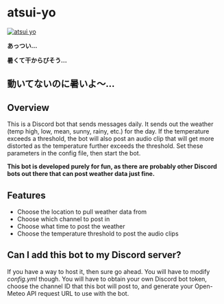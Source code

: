 # atsui-yo
[![atsui yo](https://i.ytimg.com/vi/0BqAlaSXEkE/mqdefault.jpg)](https://www.youtube.com/watch?v=0BqAlaSXEkE "atsui yo")

**あっつい…**

**暑くて干からびそう…**

**動いてないのに暑いよ～…**
---

## Overview
This is a Discord bot that sends messages daily. It sends out the weather (temp high, low, mean, sunny, rainy, etc.) for the day. If the temperature exceeds a threshold, the bot will also post an audio clip that will get more distorted as the temperature further exceeds the threshold. Set these parameters in the config file, then start the bot.

**This bot is developed purely for fun, as there are probably other Discord bots out there that can post weather data just fine.**

## Features
- Choose the location to pull weather data from
- Choose which channel to post in
- Choose what time to post the weather
- Choose the temperature threshold to post the audio clips

## Can I add this bot to my Discord server?
If you have a way to host it, then sure go ahead. You will have to modify *config.yml* though. You will have to obtain your own Discord bot token, choose the channel ID that this bot will post to, and generate your Open-Meteo API request URL to use with the bot.

